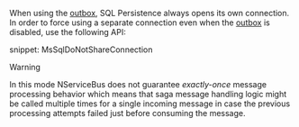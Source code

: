 When using the [outbox](/nservicebus/outbox/), SQL Persistence always opens its own connection. In order to force using a separate connection even when the [outbox](/nservicebus/outbox/) is disabled, use the following API:

snippet: MsSqlDoNotShareConnection

> [!WARNING]
> In this mode NServiceBus does not guarantee *exactly-once* message processing behavior which means that saga message handling logic might be called multiple times for a single incoming message in case the previous processing attempts failed just before consuming the message.
